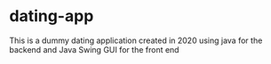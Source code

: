 # dating-app

This is a dummy dating application created in 2020 using java for the backend and Java Swing GUI for the front end

